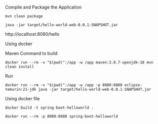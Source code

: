  Compile and Package the Application

```
mvn clean package

java -jar target/hello-world-web-0.0.1-SNAPSHOT.jar

```
http://localhost:8080/hello




Using docker

Maven Command to build
```
docker run --rm -v "$(pwd)":/app -w /app maven:3.8.7-openjdk-18 mvn clean install
```

Run

```
docker run --rm -v "$(pwd)":/app -w /app -p 8080:8080 eclipse-temurin:21-jdk java -jar target/hello-world-web-0.0.1-SNAPSHOT.jar

```

Using docker file

```
docker build -t spring-boot-helloworld .

```

```
docker run --rm -p 8080:8080 spring-boot-helloworld

```
